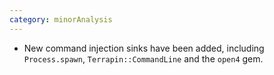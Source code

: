 ```yaml
---
category: minorAnalysis
---
```

* New command injection sinks have been added, including `Process.spawn`, `Terrapin::CommandLine` and the `open4` gem.